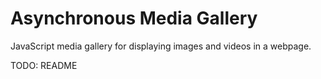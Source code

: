 # Asynchronous Media Gallery

JavaScript media gallery for displaying images and videos in a webpage.

TODO: README
